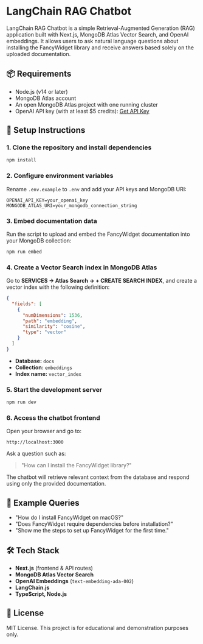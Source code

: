 # LangChain RAG Chatbot

LangChain RAG Chatbot is a simple Retrieval-Augmented Generation (RAG) application built with Next.js, MongoDB Atlas Vector Search, and OpenAI embeddings. It allows users to ask natural language questions about installing the FancyWidget library and receive answers based solely on the uploaded documentation.

## 📦 Requirements
- Node.js (v14 or later)
- MongoDB Atlas account
- An open MongoDB Atlas project with one running cluster
- OpenAI API key (with at least $5 credits): [Get API Key](https://platform.openai.com/signup)

## 🚀 Setup Instructions

### 1. Clone the repository and install dependencies
```bash
npm install
```

### 2. Configure environment variables  
Rename `.env.example` to `.env` and add your API keys and MongoDB URI:
```
OPENAI_API_KEY=your_openai_key
MONGODB_ATLAS_URI=your_mongodb_connection_string
```

### 3. Embed documentation data  
Run the script to upload and embed the FancyWidget documentation into your MongoDB collection:
```bash
npm run embed
```

### 4. Create a Vector Search index in MongoDB Atlas  
Go to **SERVICES → Atlas Search → + CREATE SEARCH INDEX**, and create a vector index with the following definition:
```json
{
  "fields": [
    {
      "numDimensions": 1536,
      "path": "embedding",
      "similarity": "cosine",
      "type": "vector"
    }
  ]
}
```
- **Database:** `docs`  
- **Collection:** `embeddings`  
- **Index name:** `vector_index`

### 5. Start the development server
```bash
npm run dev
```

### 6. Access the chatbot frontend  
Open your browser and go to:
```
http://localhost:3000
```
Ask a question such as:
> "How can I install the FancyWidget library?"

The chatbot will retrieve relevant context from the database and respond using only the provided documentation.

## 💬 Example Queries
- "How do I install FancyWidget on macOS?"
- "Does FancyWidget require dependencies before installation?"
- "Show me the steps to set up FancyWidget for the first time."

## 🛠 Tech Stack
- **Next.js** (frontend & API routes)
- **MongoDB Atlas Vector Search**
- **OpenAI Embeddings** (`text-embedding-ada-002`)
- **LangChain.js**
- **TypeScript, Node.js**

## 🧾 License
MIT License. This project is for educational and demonstration purposes only.

